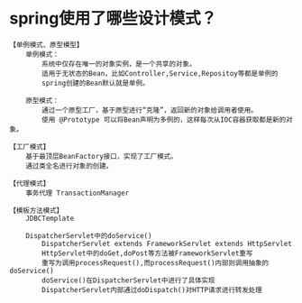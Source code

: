 # spring使用了哪些设计模式？
	【单例模式、原型模型】
		单例模式：
			系统中仅存在唯一的对象实例，是一个共享的对象。
			适用于无状态的Bean，比如Controller,Service,Repositoy等都是单例的
			spring创建的Bean默认就是单例。

		原型模式：
			通过一个原型工厂，基于原型进行“克隆”，返回新的对象给调用者使用。
			使用 @Prototype 可以将Bean声明为多例的，这样每次从IOC容器获取都是新的对象。
	
	【工厂模式】
		基于最顶层BeanFactory接口，实现了工厂模式。
		通过类全名进行对象的创建。

	【代理模式】
		事务代理 TransactionManager

	【模板方法模式】
		JDBCTemplate

		DispatcherServlet中的doService()
			DispatcherServlet extends FrameworkServlet extends HttpServlet
			HttpServlet中的doGet,doPost等方法被FrameworkServlet重写
			重写为调用processRequest(),而processRequest()内部则调用抽象的doService()
			doService()在DispatcherServlet中进行了具体实现
			DispatcherServlet内部通过doDispatch()对HTTP请求进行转发处理




